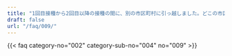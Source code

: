 ```yaml
---
title: "1回目接種から2回目以降の接種の間に、別の市区町村に引っ越しました。どこの市区町村を選んで発行すれば良いですか。"
draft: false
url: "/faq/009/"
---
```


{{< faq category-no="002" category-sub-no="004" no="009" >}}
